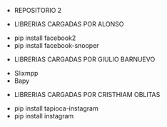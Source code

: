 * REPOSITORIO 2

* LIBRERIAS CARGADAS POR ALONSO
- pip install facebook2
- pip install facebook-snooper

* LIBRERIAS CARGADAS POR GIULIO BARNUEVO
- Slixmpp
- Bapy

* LIBRERIAS CARGADAS POR CRISTHIAM OBLITAS
- pip install tapioca-instagram
- pip install instagram